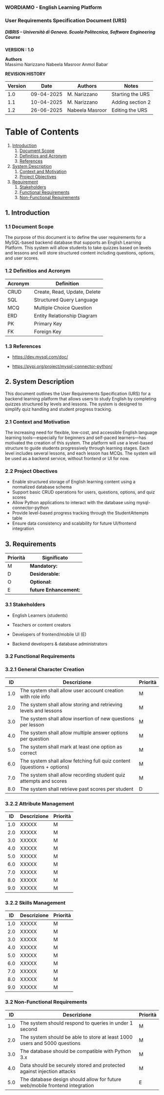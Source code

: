 
### WORDIAMO - English Learning Platform
### User Requirements Specification Document (URS)
##### DIBRIS – Università di Genova. Scuola Politecnica, Software Engineering Course 


**VERSION : 1.0**

**Authors**  
Massimo Narizzano
Nabeela Masroor
Anmol Babar

**REVISION HISTORY**

| Version    | Date        | Authors      | Notes        |
| ----------- | ----------- | ----------- | ----------- |
| 1.0 | 09-04-2025 | M. Narizzano| Starting the URS |
| 1.1 | 10-04-2025 | M. Narizzano| Adding section 2 |
| 1.2 | 26-06-2025 | Nabeela Masroor | Editing the URS |


# Table of Contents

1. [Introduction](#p1)
	1. [Document Scope](#sp1.1)
	2. [Definitios and Acronym](#sp1.2) 
	3. [References](#sp1.3)
2. [System Description](#p2)
	1. [Context and Motivation](#sp2.1)
	2. [Project Objectives](#sp2.2)
3. [Requirement](#p3)
 	1. [Stakeholders](#sp3.1)
 	2. [Functional Requirements](#sp3.2)
 	3. [Non-Functional Requirements](#sp3.3)
  
  

<a name="p1"></a>

## 1. Introduction

<a name="sp1.1"></a>


### 1.1 Document Scope
The purpose of this document is to define the user requirements for a MySQL-based backend database that supports an English Learning Platform. This system will allow students to take quizzes based on levels and lessons and will store structured content including questions, options, and user scores.
<a name="sp1.2"></a>

### 1.2 Definitios and Acronym

<a name="sp1.3"></a>

| Acronym				| Definition | 
| ------------------------------------- | ----------- | 
| CRUD                                  | Create, Read, Update, Delete |
| SQL                                   | Structured Query Language |
| MCQ                                   | Multiple Choice Question |
| ERD                                   | Entity Relationship Diagram |
| PK                                    | Primary Key |
| FK                                    | Foreign Key |


### 1.3 References 

<a name="p2"></a>
- https://dev.mysql.com/doc/

- https://pypi.org/project/mysql-connector-python/

## 2. System Description
<a name="sp2.15"></a>
This document outlines the User Requirements Specification (URS) for a backend learning platform that allows users to study English by completing quizzes structured by levels and lessons. The system is designed to simplify quiz handling and student progress tracking.

### 2.1 Context and Motivation

<a name="sp2.2"></a>

The increasing need for flexible, low-cost, and accessible English language learning tools—especially for beginners and self-paced learners—has motivated the creation of this system. The platform will use a level-based structure to guide students progressively through learning stages. Each level includes several lessons, and each lesson has MCQs. The system will be used as a backend service, without frontend or UI for now.


### 2.2 Project Obectives 

<a name="p3"></a>

<ul>
	<li> Enable structured storage of English learning content using a normalized database schema </li>
	<li> Support basic CRUD operations for users, questions, options, and quiz scores </li>
	<li> Allow Python applications to interact with the database using mysql-connector-python </li>
	<li> Provide level-based progress tracking through the StudentAttempts table </li>
	<li> Ensure data consistency and scalability for future UI/frontend integration </li>
	
</ul>

## 3. Requirements

| Priorità | Significato | 
| --------------- | ----------- | 
| M | **Mandatory:**   |
| D | **Desiderable:** |
| O | **Optional:**    |
| E | **future Enhancement:** |

<a name="sp3.1"></a>
### 3.1 Stakeholders

- English Learners (students)

- Teachers or content creators 

- Developers of frontend/mobile UI (E)

- Backend developers & database administrators

<a name="sp3.2"></a>
### 3.2 Functional Requirements 

### 3.2.1 General Character Creation 

| ID | Descrizione | Priorità |
| --------------- | ----------- | ---------- | 
| 1.0 |  The system shall allow user account creation with role info |M|
| 2.0 |  The system shall allow storing and retrieving levels and lessons |M|
| 3.0 |  The system shall allow insertion of new questions per lesson |M|
| 4.0 |  The system shall allow multiple answer options per question |M|
| 5.0 |  The system shall mark at least one option as correct |M|
| 6.0 |  The system shall allow fetching full quiz content (questions + options) |M|
| 7.0 |  The system shall allow recording student quiz attempts and scores |M|
| 8.0 |  The system shall retrieve past scores per student |D|

### 3.2.2 Attribute Management 

| ID | Descrizione | Priorità |
| --------------- | ----------- | ---------- | 
| 1.0 |  XXXXX |M|
| 2.0 |  XXXXX |M|
| 3.0 |  XXXXX |M|
| 4.0 |  XXXXX |M|
| 5.0 |  XXXXX |M|
| 6.0 |  XXXXX |M|
| 7.0 |  XXXXX |M|
| 8.0 |  XXXXX |M|
| 9.0 |  XXXXX |M|

### 3.2.2 Skills Management 

| ID | Descrizione | Priorità |
| --------------- | ----------- | ---------- | 
| 1.0 |  XXXXX |M|
| 2.0 |  XXXXX |M|
| 3.0 |  XXXXX |M|
| 4.0 |  XXXXX |M|
| 5.0 |  XXXXX |M|
| 6.0 |  XXXXX |M|
| 7.0 |  XXXXX |M|
| 8.0 |  XXXXX |M|
| 9.0 |  XXXXX |M|


<a name="sp3.3"></a>
### 3.2 Non-Functional Requirements 
 
| ID | Descrizione | Priorità |
| --------------- | ----------- | ---------- | 
| 1.0 | The system should respond to queries in under 1 second |M|
| 2.0 | The system should be able to store at least 1000 users and 5000 questions |M|
| 3.0 | The database should be compatible with Python 3.x |M|
| 4.0 | Data should be securely stored and protected against injection attacks |M|
| 5.0 | The database design should allow for future web/mobile frontend integration |E|
